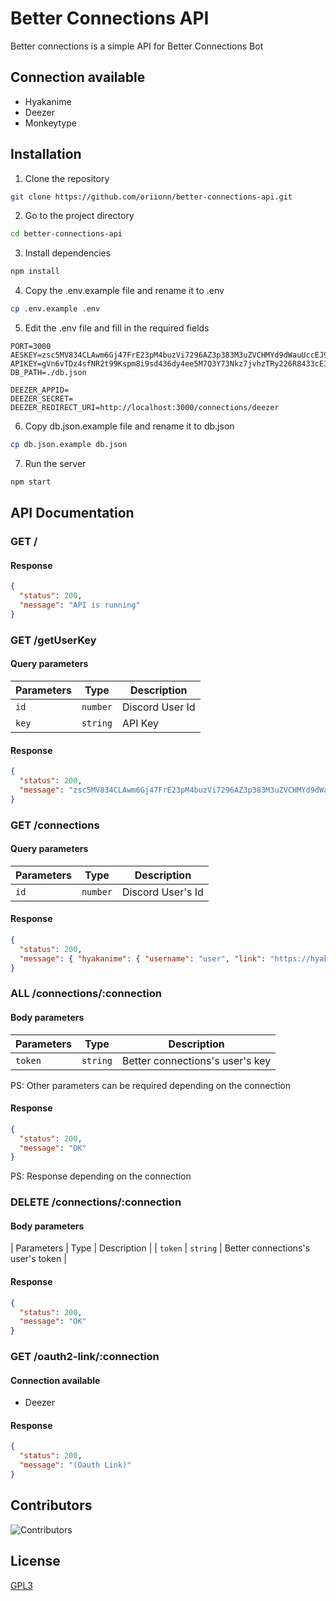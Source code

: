 # Better Connections API
Better connections is a simple API for Better Connections Bot

## Connection available
- Hyakanime
- Deezer
- Monkeytype

## Installation
1. Clone the repository
```bash
git clone https://github.com/oriionn/better-connections-api.git
```
2. Go to the project directory
```bash
cd better-connections-api
```
3. Install dependencies
```bash
npm install
```
4. Copy the .env.example file and rename it to .env
```bash
cp .env.example .env
```
5. Edit the .env file and fill in the required fields
```dotenv
PORT=3000
AESKEY=zsc5MV834CLAwm6Gj47FrE23pM4buzVi7296AZ3p383M3uZVCHMYd9dWauUccEJ9Y2j8qiUikk2DG8mVB58593K524acY7qC8DivGQbknzWf3Nd227udK2UUpK9yL58w
APIKEY=gVn6vTDz4sfNR2t99Kspm8i9sd436dy4ee5M7Q3Y73Nkz7jvhzTRy226R8433cE3naydjGUsSMN5P6X2hR8cWZ336X75BnUYdQsVpzGuM99zE6F84Am7h3J8yFNSQ2TU
DB_PATH=./db.json

DEEZER_APPID=
DEEZER_SECRET=
DEEZER_REDIRECT_URI=http://localhost:3000/connections/deezer
```
6. Copy db.json.example file and rename it to db.json
```bash
cp db.json.example db.json
```
7. Run the server
```bash
npm start
```

## API Documentation
### GET / 
#### Response
```json 
{
  "status": 200,
  "message": "API is running"
}
```
### GET /getUserKey
#### Query parameters
| Parameters | Type     | Description     |
|------------|----------|-----------------|
| `id`       | `number` | Discord User Id |
| `key`      | `string` | API Key         |
#### Response
```json 
{
  "status": 200,
  "message": "zsc5MV834CLAwm6Gj47FrE23pM4buzVi7296AZ3p383M3uZVCHMYd9dWauUccEJ9Y2j8qiUikk2DG8mVB58593K524acY7qC8DivGQbknzWf3Nd227udK2UUpK9yL58w"
}
```
### GET /connections
#### Query parameters
| Parameters | Type     | Description       |
|------------|----------|-------------------|
| `id`       | `number` | Discord User's Id |
#### Response
```json 
{
  "status": 200,
  "message": { "hyakanime": { "username": "user", "link": "https://hyakanime.fr/profile/user" } }
}
```
### ALL /connections/:connection
#### Body parameters
| Parameters | Type     | Description                     |
|------------|----------|---------------------------------|
| `token`    | `string` | Better connections's user's key |
PS: Other parameters can be required depending on the connection
#### Response
```json 
{
  "status": 200,
  "message": "OK"
}
```
PS: Response depending on the connection

### DELETE /connections/:connection
#### Body parameters
| Parameters | Type     | Description                     |
| `token`    | `string` | Better connections's user's token |

#### Response
```json 
{
  "status": 200,
  "message": "OK"
}
```

### GET /oauth2-link/:connection
#### Connection available
- Deezer
#### Response
```json
{
  "status": 200,
  "message": "(Oauth Link)"
}
```

## Contributors
![Contributors](https://contrib.rocks/image?repo=oriionn/better-connections-api)

## License
[GPL3](https://github.com/oriionn/better-connections-api/blob/main/LICENSE)